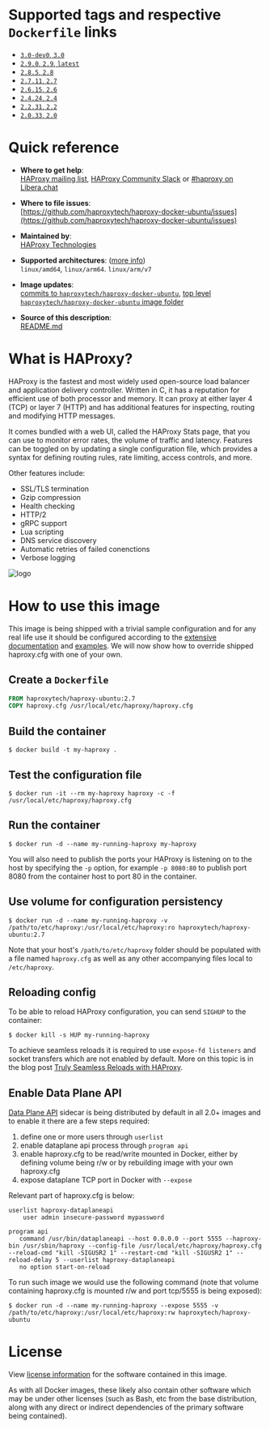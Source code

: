 # Supported tags and respective `Dockerfile` links

-	[`3.0-dev0`, `3.0`](https://github.com/haproxytech/haproxy-docker-ubuntu/blob/main/3.0/Dockerfile)
-	[`2.9.0`, `2.9`, `latest`](https://github.com/haproxytech/haproxy-docker-ubuntu/blob/main/2.9/Dockerfile)
-	[`2.8.5`, `2.8`](https://github.com/haproxytech/haproxy-docker-ubuntu/blob/main/2.8/Dockerfile)
-	[`2.7.11`, `2.7`](https://github.com/haproxytech/haproxy-docker-ubuntu/blob/main/2.7/Dockerfile)
-	[`2.6.15`, `2.6`](https://github.com/haproxytech/haproxy-docker-ubuntu/blob/main/2.6/Dockerfile)
-	[`2.4.24`, `2.4`](https://github.com/haproxytech/haproxy-docker-ubuntu/blob/main/2.4/Dockerfile)
-	[`2.2.31`, `2.2`](https://github.com/haproxytech/haproxy-docker-ubuntu/blob/main/2.2/Dockerfile)
-	[`2.0.33`, `2.0`](https://github.com/haproxytech/haproxy-docker-ubuntu/blob/main/2.0/Dockerfile)

# Quick reference

- **Where to get help**:  
  [HAProxy mailing list](mailto:haproxy@formilux.org), [HAProxy Community Slack](https://slack.haproxy.org/) or [#haproxy on Libera.chat](irc://irc.libera.chat/%23haproxy)

- **Where to file issues**:  
  [https://github.com/haproxytech/haproxy-docker-ubuntu/issues](https://github.com/haproxytech/haproxy-docker-ubuntu/issues)

- **Maintained by**:  
  [HAProxy Technologies](https://github.com/haproxytech)

- **Supported architectures**: ([more info](https://github.com/docker-library/official-images#architectures-other-than-amd64))  
  `linux/amd64`, `linux/arm64`. `linux/arm/v7`

- **Image updates**:  
  [commits to `haproxytech/haproxy-docker-ubuntu`](https://github.com/haproxytech/haproxy-docker-ubuntu/commits/main), [top level `haproxytech/haproxy-docker-ubuntu` image folder](https://github.com/haproxytech/haproxy-docker-ubuntu)

- **Source of this description**:  
  [README.md](https://github.com/haproxytech/haproxy-docker-ubuntu/blob/main/README.md)

# What is HAProxy?

HAProxy is the fastest and most widely used open-source load balancer and application delivery controller. Written in C, it has a reputation for efficient use of both processor and memory. It can proxy at either layer 4 (TCP) or layer 7 (HTTP) and has additional features for inspecting, routing and modifying HTTP messages.

It comes bundled with a web UI, called the HAProxy Stats page, that you can use to monitor error rates, the volume of traffic and latency. Features can be toggled on by updating a single configuration file, which provides a syntax for defining routing rules, rate limiting, access controls, and more.

Other features include:

- SSL/TLS termination
- Gzip compression
- Health checking
- HTTP/2
- gRPC support
- Lua scripting
- DNS service discovery
- Automatic retries of failed conenctions
- Verbose logging

![logo](https://www.haproxy.org/img/HAProxyCommunityEdition_60px.png)

# How to use this image

This image is being shipped with a trivial sample configuration and for any real life use it should be configured according to the [extensive documentation](https://cbonte.github.io/haproxy-dconv/) and [examples](https://github.com/haproxy/haproxy/tree/master/examples). We will now show how to override shipped haproxy.cfg with one of your own.

## Create a `Dockerfile`

```dockerfile
FROM haproxytech/haproxy-ubuntu:2.7
COPY haproxy.cfg /usr/local/etc/haproxy/haproxy.cfg
```

## Build the container

```console
$ docker build -t my-haproxy .
```

## Test the configuration file

```console
$ docker run -it --rm my-haproxy haproxy -c -f /usr/local/etc/haproxy/haproxy.cfg
```

## Run the container

```console
$ docker run -d --name my-running-haproxy my-haproxy
```

You will also need to publish the ports your HAProxy is listening on to the host by specifying the `-p` option, for example `-p 8080:80` to publish port 8080 from the container host to port 80 in the container.

## Use volume for configuration persistency

```console
$ docker run -d --name my-running-haproxy -v /path/to/etc/haproxy:/usr/local/etc/haproxy:ro haproxytech/haproxy-ubuntu:2.7
```

Note that your host's `/path/to/etc/haproxy` folder should be populated with a file named `haproxy.cfg` as well as any other accompanying files local to `/etc/haproxy`.

## Reloading config

To be able to reload HAProxy configuration, you can send `SIGHUP` to the container:

```console
$ docker kill -s HUP my-running-haproxy
```

To achieve seamless reloads it is required to use `expose-fd listeners` and socket transfers which are not enabled by default. More on this topic is in the blog post [Truly Seamless Reloads with HAProxy](https://www.haproxy.com/blog/truly-seamless-reloads-with-haproxy-no-more-hacks/).

## Enable Data Plane API

[Data Plane API](https://www.haproxy.com/documentation/hapee/2-7r1/api/data-plane-api/) sidecar is being distributed by default in all 2.0+ images and to enable it there are a few steps required:

1. define one or more users through `userlist`
2. enable dataplane api process through `program api`
3. enable haproxy.cfg to be read/write mounted in Docker, either by defining volume being r/w or by rebuilding image with your own haproxy.cfg
4. expose dataplane TCP port in Docker with `--expose`

Relevant part of haproxy.cfg is below:

```
userlist haproxy-dataplaneapi
    user admin insecure-password mypassword

program api
   command /usr/bin/dataplaneapi --host 0.0.0.0 --port 5555 --haproxy-bin /usr/sbin/haproxy --config-file /usr/local/etc/haproxy/haproxy.cfg --reload-cmd "kill -SIGUSR2 1" --restart-cmd "kill -SIGUSR2 1" --reload-delay 5 --userlist haproxy-dataplaneapi
   no option start-on-reload
```

To run such image we would use the following command (note that volume containing haproxy.cfg is mounted r/w and port tcp/5555 is being exposed):

```console
$ docker run -d --name my-running-haproxy --expose 5555 -v /path/to/etc/haproxy:/usr/local/etc/haproxy:rw haproxytech/haproxy-ubuntu
```

# License

View [license information](https://raw.githubusercontent.com/haproxy/haproxy/master/LICENSE) for the software contained in this image.

As with all Docker images, these likely also contain other software which may be under other licenses (such as Bash, etc from the base distribution, along with any direct or indirect dependencies of the primary software being contained).
